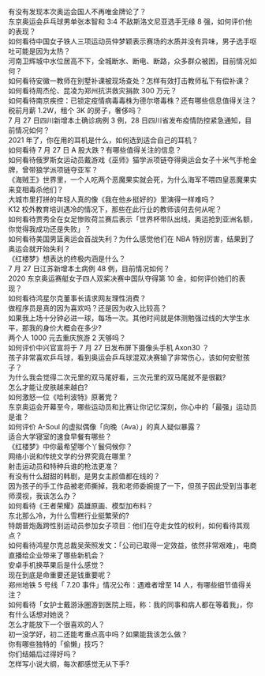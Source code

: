 有没有发现本次奥运会国人不再唯金牌论了？  
东京奥运会乒乓球男单张本智和 3:4 不敌斯洛文尼亚选手无缘 8 强，如何评价他的表现？  
如何看待中国女子铁人三项运动员仲梦颖表示赛场的水质并没有异味，男子选手呕吐可能是因为太热？  
河南卫辉城中水位居高不下，全城断水、断电、断路，众多群众被困，目前情况如何？  
如何看待安徽一教师在别墅补课被现场查处？怎样有效打击教师私下有偿补课？  
如何看待周杰伦、昆凌为郑州抗洪救灾捐款 300 万元？  
如何看待南京疾控：已锁定疫情病毒毒株为德尔塔毒株？还有哪些信息值得关注？  
税前月薪 1.2W，租个 3K 的房子，奢侈吗？  
7 月 27 日四川新增本土确诊病例 3 例，28 日四川省发布疫情防控紧急通知，目前情况如何？  
2021 年了，你在用的耳机是什么，如何选到适合自己的耳机？  
如何看待 7 月 27 日 A 股大跌？有哪些值得关注的信息？  
如何看待俄罗斯女运动员戴游戏《巫师》猫学派项链夺得奥运会女子十米气手枪金牌，曾带狼学派项链夺亚军？  
《海贼王》世界里，一个人吃两个恶魔果实就会死，为什么海军不喂四皇恶魔果实来变相毒杀他们？  
大城市里打拼的年轻人真的像《我在他乡挺好的》里演得一样难吗？  
K12 校外教育培训遇冷的情况下，那些在此行业的教师该何去何从呢？  
如何看待贾秀全在女足惨败荷兰赛后表示「世界杯带队出线，奥运抢到亚洲名额，你觉得我成功还是失败」？  
如何看待美国男篮奥运会首战失利？为什么感觉他们在 NBA 特别厉害，结果到了奥运会就开始失利？  
《红楼梦》想表达的终极内涵是什么？  
7 月 27 日江苏新增本土病例 48 例，目前情况如何？  
2020 东京奥运赛艇女子四人双桨决赛中国队夺得第 10 金，如何评价她们的表现？  
如何看待鸿星尔克董事长请求网友理性消费？  
做程序员是真的因为喜欢吗？还是因为收入比较高？  
如果我上场十分钟必进一球，每场一次。其他时间就是体测勉强过线的大学生水平，那我的身价大概会在多少?  
两个人 1000 元去重庆旅游 2 天够吗？  
如何评价中兴官宣将于 7 月 27 日发布屏下摄像头手机 Axon30 ？  
孩子非常喜欢乒乓球，看到奥运会乒乓球混双决赛输了非常伤心，该如何安慰孩子？  
为什么我会觉得二次元里的双马尾好看，三次元里的双马尾就不是很戳?  
怎么才能让皮肤越来越白?  
如何激怒一位《哈利波特》原著党？  
东京奥运会开幕至今，哪些运动员和比赛让你记忆深刻，你心中的「最强」运动员是谁？  
如何评价 A-Soul 的虚拟偶像「向晚（Ava）」的真人疑似暴露？  
适合大学寝室的速食早餐有哪些？  
《红楼梦》中你最希望哪个丫鬟伺候你？  
网络小说和传统文学的分界究竟在哪里？  
射击运动员和特种兵谁的枪法更准？  
有没有什么甜甜的韩剧，是男女主颜值都在线的？  
因为孩子的手工作品被老师撕掉，我和老师委婉提了一下，但孩子因此受到当事老师漠视，我该怎么办？  
如何看待《王者荣耀》英雄原画、模型加布料？  
东北那么冷，为什么雪糕行业挺繁荣的?  
特朗普炮轰跨性别运动员参加女子项目：他们在夺走女性的权利，如何看待其观点？  
如何看待鸿星尔克总裁吴荣照发文：「公司已取得一定效益，依然非常艰难」，电商直播给企业带来了哪些新机会？  
安卓手机换苹果后是什么感觉？  
现在到底是命重要还是钱重要呢？  
郑州地铁 5 号线「 7.20 事件」情况公布：遇难者增至 14 人，有哪些细节值得关注？  
如何看待「女护士戴游泳圈游到医院上班，称：我的同事和病人都在等着我」，你有什么话想对她说？  
怎么才能放下一个很喜欢的人？  
初一没学好，初二还能考重点高中吗？如果能我该怎么做？  
你有哪些独特的「偷懒」技巧？  
你们结婚后过得好吗？  
怎样写小说大纲，每次都感觉无从下手?  
